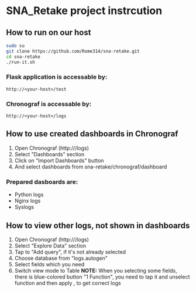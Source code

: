 # SNA_Retake project instrcution
 ## How to run on our host
```bash
sudo su
git clone https://github.com/Rome314/sna-retake.git
cd sna-retake
./run-it.sh
```
### Flask application is accessable by:
```
http://<your-host>/test
```
### Chronograf  is accessable by:
```
http://<your-host>/logs
```
## How to use created dashboards in Chronograf
1. Open Chronograf (http://<your-host>/logs)
2. Select "Dashboards" section
3. Click on "Import Dashboards" button
4. And select dashboards from sna-retake/chronograf/dashboard
### Prepared dasboards are:
- Python logs
- Nginx logs
- Syslogs

## How to view other logs, not shown in dashboards
1. Open Chronograf (http://<your-host>/logs)
2. Select "Explore Data" section
3. Tap to "Add query", if it's not already selected
4. Choose database from "logs.autogen"
5. Select fields which you need
6. Switch view mode to Table
**NOTE:**
When you selecting some fields, there is blue-colored button "1 Function", you need to tap it and unselect function and then apply , to get correct logs
